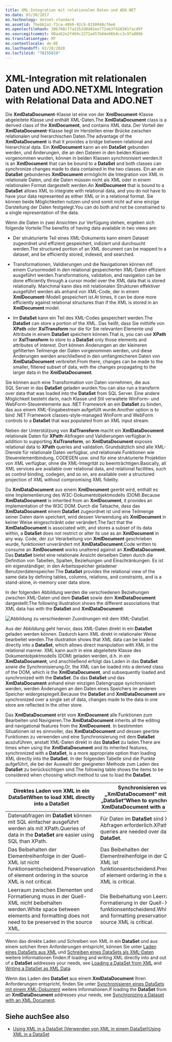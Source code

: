 ```yaml
---
title: XML-Integration mit relationalen Daten und ADO.NET
ms.date: 03/30/2017
ms.technology: dotnet-standard
ms.assetid: f6ebb1a1-f2ca-49b9-92c9-0150940cf6e6
ms.openlocfilehash: 30b788c77a2352d0d02ee772ab3f428381facd9f
ms.sourcegitcommit: 00aa62e2f469c2272a457b04e66b4cc3c97a800b
ms.translationtype: MT
ms.contentlocale: de-DE
ms.lasthandoff: 02/28/2020
ms.locfileid: "78155619"
---
```

# <a name="xml-integration-with-relational-data-and-adonet"></a><span data-ttu-id="73a91-102">XML-Integration mit relationalen Daten und ADO.NET</span><span class="sxs-lookup"><span data-stu-id="73a91-102">XML Integration with Relational Data and ADO.NET</span></span>
<span data-ttu-id="73a91-103">Die **XmlDataDocument**-Klasse ist eine von der **XmlDocument**-Klasse abgeleitete Klasse und enthält XML-Daten.</span><span class="sxs-lookup"><span data-stu-id="73a91-103">The **XmlDataDocument** class is a derived class of the **XmlDocument**, and contains XML data.</span></span> <span data-ttu-id="73a91-104">Der Vorteil der **XmlDataDocument**-Klasse liegt im Herstellen einer Brücke zwischen relationalen und hierarchischen Daten.</span><span class="sxs-lookup"><span data-stu-id="73a91-104">The advantage of the **XmlDataDocument** is that it provides a bridge between relational and hierarchical data.</span></span> <span data-ttu-id="73a91-105">Ein **XmlDocument** kann an ein **DataSet** gebunden werden, und Änderungen, die an den Dateien in den beiden Klassen vorgenommen wurden, können in beiden Klassen synchronisiert werden.</span><span class="sxs-lookup"><span data-stu-id="73a91-105">It is an **XmlDocument** that can be bound to a **DataSet** and both classes can synchronize changes made to data contained in the two classes.</span></span> <span data-ttu-id="73a91-106">Ein an ein **DataSet** gebundenes **XmlDocument** ermöglicht die Integration von XML in relationale Daten, und die Daten müssen nicht als XML oder in einem relationalen Format dargestellt werden.</span><span class="sxs-lookup"><span data-stu-id="73a91-106">An **XmlDocument** that is bound to a **DataSet** allows XML to integrate with relational data, and you do not have to have your data represented as either XML or in a relational format.</span></span> <span data-ttu-id="73a91-107">Sie können beide Möglichkeiten nutzen und sind somit nicht auf eine einzige Darstellung der Daten festgelegt.</span><span class="sxs-lookup"><span data-stu-id="73a91-107">You can do both and not be constrained to a single representation of the data.</span></span>  
  
 <span data-ttu-id="73a91-108">Wenn die Daten in zwei Ansichten zur Verfügung stehen, ergeben sich folgende Vorteile:</span><span class="sxs-lookup"><span data-stu-id="73a91-108">The benefits of having data available in two views are:</span></span>  
  
- <span data-ttu-id="73a91-109">Der strukturierte Teil eines XML-Dokuments kann einem Dataset zugeordnet und effizient gespeichert, indiziert und durchsucht werden.</span><span class="sxs-lookup"><span data-stu-id="73a91-109">The structured portion of an XML document can be mapped to a dataset, and be efficiently stored, indexed, and searched.</span></span>  
  
- <span data-ttu-id="73a91-110">Transformationen, Validierungen und die Navigationen können mit einem Cursormodell in den relational gespeicherten XML-Daten effizient ausgeführt werden.</span><span class="sxs-lookup"><span data-stu-id="73a91-110">Transformations, validation, and navigation can be done efficiently through a cursor model over the XML data that is stored relationally.</span></span> <span data-ttu-id="73a91-111">Manchmal kann dies mit relationalen Strukturen effektiver ausgeführt werden als anhand von XML-Code, der in einem **XmlDocument**-Modell gespeichert ist.</span><span class="sxs-lookup"><span data-stu-id="73a91-111">At times, it can be done more efficiently against relational structures than if the XML is stored in an **XmlDocument** model.</span></span>  
  
- <span data-ttu-id="73a91-112">Im **DataSet** kann ein Teil des XML-Codes gespeichert werden.</span><span class="sxs-lookup"><span data-stu-id="73a91-112">The **DataSet** can store a portion of the XML.</span></span> <span data-ttu-id="73a91-113">Das heißt, dass Sie mithilfe von **XPath** oder **XslTransform** nur die für Sie relevanten Elemente und Attribute in einem **DataSet** speichern können.</span><span class="sxs-lookup"><span data-stu-id="73a91-113">That is, you can use **XPath** or **XslTransform** to store to a **DataSet** only those elements and attributes of interest.</span></span> <span data-ttu-id="73a91-114">Dort können Änderungen an der kleineren gefilterten Teilmenge der Daten vorgenommen werden, und diese Änderungen werden anschließend in den umfangreicheren Daten von **XmlDataDocument** verbreitet.</span><span class="sxs-lookup"><span data-stu-id="73a91-114">From there, changes can be made to the smaller, filtered subset of data, with the changes propagating to the larger data in the **XmlDataDocument**.</span></span>  
  
 <span data-ttu-id="73a91-115">Sie können auch eine Transformation von Daten vornehmen, die aus SQL Server in das **DataSet** geladen wurden.</span><span class="sxs-lookup"><span data-stu-id="73a91-115">You can also run a transform over data that was loaded into the **DataSet** from SQL Server.</span></span> <span data-ttu-id="73a91-116">Eine andere Möglichkeit besteht darin, nach Klasse und Stil verwaltete WinForm- und WebForm-Steuerelemente aus .NET Framework an ein **DataSet** zu binden, das aus einem XML-Eingabestream aufgefüllt wurde.</span><span class="sxs-lookup"><span data-stu-id="73a91-116">Another option is to bind .NET Framework classes-style-managed WinForm and WebForm controls to a **DataSet** that was populated from an XML input stream.</span></span>  
  
 <span data-ttu-id="73a91-117">Neben der Unterstützung von **XslTransform** macht ein **XmlDataDocument** relationale Daten für **XPath**-Abfragen und Validierungen verfügbar.</span><span class="sxs-lookup"><span data-stu-id="73a91-117">In addition to supporting **XslTransform**, an **XmlDataDocument** exposes relational data to **XPath** queries and validation.</span></span>  <span data-ttu-id="73a91-118">Grundsätzlich sind alle XML-Dienste für relationale Daten verfügbar, und relationale Funktionen wie Steuerelementbindung, CODEGEN usw. sind für eine strukturierte Projektion von XML verfügbar, ohne die XML-Integrität zu beeinträchtigen.</span><span class="sxs-lookup"><span data-stu-id="73a91-118">Basically, all XML services are available over relational data, and relational facilities, such as control binding, codegen, and so on, are available over a structured projection of XML without compromising XML fidelity.</span></span>  
  
 <span data-ttu-id="73a91-119">Da **XmlDataDocument** aus einem **XmlDocument** geerbt wird, enthält es eine Implementierung des W3C-Dokumentobjektmodells (DOM).</span><span class="sxs-lookup"><span data-stu-id="73a91-119">Because **XmlDataDocument** is inherited from an **XmlDocument**, it provides an implementation of the W3C DOM.</span></span> <span data-ttu-id="73a91-120">Durch die Tatsache, dass das **XmlDataDocument** einem **DataSet** zugeordnet ist und eine Teilmenge seiner Daten darin speichert, wird dessen Verwendung als **XmlDocument** in keiner Weise eingeschränkt oder verändert.</span><span class="sxs-lookup"><span data-stu-id="73a91-120">The fact that the **XmlDataDocument** is associated with, and stores a subset of its data within, a **DataSet** does not restrict or alter its use as an **XmlDocument** in any way.</span></span> <span data-ttu-id="73a91-121">Code, der zur Verarbeitung von **XmlDocument** geschrieben wurde, funktioniert unverändert mit **XmlDataDocument**.</span><span class="sxs-lookup"><span data-stu-id="73a91-121">Code written to consume an **XmlDocument** works unaltered against an **XmlDataDocument**.</span></span> <span data-ttu-id="73a91-122">Das **DataSet** bietet eine relationale Ansicht derselben Daten durch die Definition von Tabellen, Spalten, Beziehungen und Einschränkungen. Es ist ein eigenständiger, in den Arbeitsspeicher geladener Benutzerdatenspeicher.</span><span class="sxs-lookup"><span data-stu-id="73a91-122">The **DataSet** provides the relational view of the same data by defining tables, columns, relations, and constraints, and is a stand-alone, in-memory user data store.</span></span>  
  
 <span data-ttu-id="73a91-123">In der folgenden Abbildung werden die verschiedenen Beziehungen zwischen XML-Daten und dem **DataSet** sowie dem **XmlDataDocument** dargestellt:</span><span class="sxs-lookup"><span data-stu-id="73a91-123">The following illustration shows the different associations that XML data has with the **DataSet** and **XmlDataDocument**:</span></span>
  
 ![Abbildung zu verschiedenen Zuordnungen mit dem XML-DataSet.](./media/xml-integration-with-relational-data-and-adonet/xml-integration-relational-data-adodotnet.gif)  
  
 <span data-ttu-id="73a91-125">Aus der Abbildung geht hervor, dass XML-Daten direkt in ein **DataSet** geladen werden können. Dadurch kann XML direkt in relationaler Weise bearbeitet werden.</span><span class="sxs-lookup"><span data-stu-id="73a91-125">The illustration shows that XML data can be loaded directly into a **DataSet**, which allows direct manipulation with XML in the relational manner.</span></span> <span data-ttu-id="73a91-126">XML kann auch in eine abgeleitete Klasse des Dokumentobjektmodells (DOM) geladen werden, d.h. in ein **XmlDataDocument**, und anschließend erfolgt das Laden in das **DataSet** sowie die Synchronisierung.</span><span class="sxs-lookup"><span data-stu-id="73a91-126">Or, the XML can be loaded into a derived class of the DOM, which is the **XmlDataDocument**, and subsequently loaded and synchronized with the **DataSet**.</span></span> <span data-ttu-id="73a91-127">Da das **DataSet** und das **XmlDataDocument** anhand einer einzigen Datengruppe synchronisiert werden, werden Änderungen an den Daten eines Speichers im anderen Speicher widergespiegelt.</span><span class="sxs-lookup"><span data-stu-id="73a91-127">Because the **DataSet** and **XmlDataDocument** are synchronized over a single set of data, changes made to the data in one store are reflected in the other store.</span></span>  
  
 <span data-ttu-id="73a91-128">Das **XmlDataDocument** erbt vom **XmlDocument** alle Funktionen zum Bearbeiten und Navigieren.</span><span class="sxs-lookup"><span data-stu-id="73a91-128">The **XmlDataDocument** inherits all the editing and navigational features from the **XmlDocument**.</span></span> <span data-ttu-id="73a91-129">In bestimmten Situationen ist es sinnvoller, das **XmlDataDocument** und dessen geerbte Funktionen zu verwenden und eine Synchronisierung mit dem **DataSet** auszuführen, anstatt XML-Daten direkt in das **DataSet** zu laden.</span><span class="sxs-lookup"><span data-stu-id="73a91-129">There are times when using the **XmlDataDocument** and its inherited features, synchronized with a **DataSet**, is a more appropriate option than loading XML directly into the **DataSet**.</span></span> <span data-ttu-id="73a91-130">In der folgenden Tabelle sind die Punkte aufgeführt, die bei der Auswahl der geeigneten Methode zum Laden des **DataSet** zu berücksichtigen sind.</span><span class="sxs-lookup"><span data-stu-id="73a91-130">The following table shows the items to be considered when choosing which method to use to load the **DataSet**.</span></span>  
  
|<span data-ttu-id="73a91-131">Direktes Laden von XML in ein DataSet</span><span class="sxs-lookup"><span data-stu-id="73a91-131">When to load XML directly into a DataSet</span></span>|<span data-ttu-id="73a91-132">Synchronisieren von „XmlDataDocument“ mit einem „DataSet“</span><span class="sxs-lookup"><span data-stu-id="73a91-132">When to synchronize an XmlDataDocument with a DataSet</span></span>|  
|----------------------------------------------|-----------------------------------------------------------|  
|<span data-ttu-id="73a91-133">Datenabfragen im **DataSet** können mit SQL einfacher ausgeführt werden als mit XPath.</span><span class="sxs-lookup"><span data-stu-id="73a91-133">Queries of data in the **DataSet** are easier using SQL than XPath.</span></span>|<span data-ttu-id="73a91-134">Für Daten im **DataSet** sind XPath-Abfragen erforderlich.</span><span class="sxs-lookup"><span data-stu-id="73a91-134">XPath queries are needed over data in the **DataSet**.</span></span>|  
|<span data-ttu-id="73a91-135">Das Beibehalten der Elementreihenfolge in der Quell-XML ist nicht funktionsentscheidend.</span><span class="sxs-lookup"><span data-stu-id="73a91-135">Preservation of element ordering in the source XML is not critical.</span></span>|<span data-ttu-id="73a91-136">Das Beibehalten der Elementreihenfolge in der Quell-XML ist funktionsentscheidend.</span><span class="sxs-lookup"><span data-stu-id="73a91-136">Preservation of element ordering in the source XML is critical.</span></span>|  
|<span data-ttu-id="73a91-137">Leerraum zwischen Elementen und Formatierung muss in der Quell-XML nicht beibehalten werden.</span><span class="sxs-lookup"><span data-stu-id="73a91-137">White space between elements and formatting does not need to be preserved in the source XML.</span></span>|<span data-ttu-id="73a91-138">Die Beibehaltung von Leerraum und Formatierung in der Quell-XML ist funktionsentscheidend.</span><span class="sxs-lookup"><span data-stu-id="73a91-138">White space and formatting preservation in the source XML is critical.</span></span>|  
  
 <span data-ttu-id="73a91-139">Wenn das direkte Laden und Schreiben von XML in ein **DataSet** und aus einem solchen Ihren Anforderungen entspricht, können Sie unter [Laden eines DataSets aus XML](../../../../docs/framework/data/adonet/dataset-datatable-dataview/loading-a-dataset-from-xml.md) und [Schreiben eines DataSets als XML-Daten](../../../../docs/framework/data/adonet/dataset-datatable-dataview/writing-dataset-contents-as-xml-data.md) weitere Informationen finden.</span><span class="sxs-lookup"><span data-stu-id="73a91-139">If loading and writing XML directly into and out of a **DataSet** addresses your needs, see [Loading a DataSet from XML](../../../../docs/framework/data/adonet/dataset-datatable-dataview/loading-a-dataset-from-xml.md) and [Writing a DataSet as XML Data](../../../../docs/framework/data/adonet/dataset-datatable-dataview/writing-dataset-contents-as-xml-data.md).</span></span>  
  
 <span data-ttu-id="73a91-140">Wenn das Laden des **DataSet** aus einem **XmlDataDocument** Ihren Anforderungen entspricht, finden Sie unter [Synchronisieren eines DataSets mit einem XML-Dokument](../../../../docs/framework/data/adonet/dataset-datatable-dataview/dataset-and-xmldatadocument-synchronization.md) weitere Informationen.</span><span class="sxs-lookup"><span data-stu-id="73a91-140">If loading the **DataSet** from an **XmlDataDocument** addresses your needs, see [Synchronizing a Dataset with an XML Document](../../../../docs/framework/data/adonet/dataset-datatable-dataview/dataset-and-xmldatadocument-synchronization.md).</span></span>  
  
## <a name="see-also"></a><span data-ttu-id="73a91-141">Siehe auch</span><span class="sxs-lookup"><span data-stu-id="73a91-141">See also</span></span>

- [<span data-ttu-id="73a91-142">Using XML in a DataSet (Verwenden von XML in einem DataSet)</span><span class="sxs-lookup"><span data-stu-id="73a91-142">Using XML in a DataSet</span></span>](../../../../docs/framework/data/adonet/dataset-datatable-dataview/using-xml-in-a-dataset.md)

